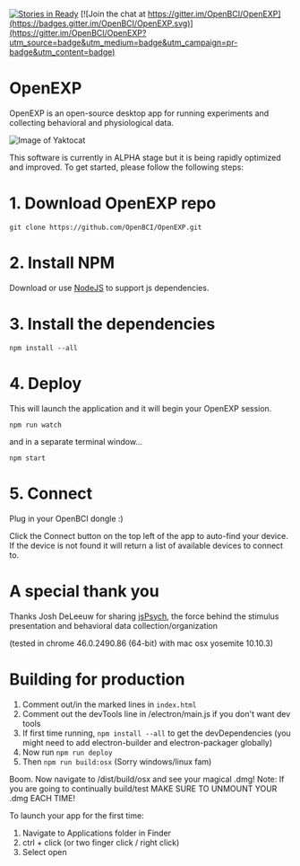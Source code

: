 [![Stories in Ready](https://badge.waffle.io/OpenBCI/OpenEXP.png?label=ready&title=Ready)](https://waffle.io/OpenBCI/OpenEXP)
[![Join the chat at https://gitter.im/OpenBCI/OpenEXP](https://badges.gitter.im/OpenBCI/OpenEXP.svg)](https://gitter.im/OpenBCI/OpenEXP?utm_source=badge&utm_medium=badge&utm_campaign=pr-badge&utm_content=badge)
# OpenEXP
OpenEXP is an open-source desktop app for running experiments and collecting behavioral and physiological data.


![Image of Yaktocat](https://octodex.github.com/images/yaktocat.png)

This software is currently in ALPHA stage but it is being rapidly optimized and improved. To get started, please follow the following steps:

# 1. Download OpenEXP repo

```
git clone https://github.com/OpenBCI/OpenEXP.git
```

# 2. Install NPM
Download or use [NodeJS](https://nodejs.org/en/) to support js dependencies.

# 3. Install the dependencies
```
npm install --all
```

# 4. Deploy
This will launch the application and it will begin your OpenEXP session.

```npm run watch```

and in a separate terminal window...

```npm start```

# 5. Connect

Plug in your OpenBCI dongle :)

Click the Connect button on the top left of the app to auto-find your device.  If the device is not found it will return a list of available devices to connect to.

# A special thank you
Thanks Josh DeLeeuw for sharing [jsPsych](https://github.com/jodeleeuw/jsPsych), the force behind the stimulus presentation and behavioral data collection/organization

(tested in chrome 46.0.2490.86 (64-bit) with mac osx yosemite 10.10.3)

# Building for production

1. Comment out/in the marked lines in `index.html`
2. Comment out the devTools line in /electron/main.js if you don't want dev tools
2. If first time running, `npm install --all` to get the devDependencies (you might need to add electron-builder and electron-packager globally)
3. Now run `npm run deploy`
3. Then `npm run build:osx` (Sorry windows/linux fam)

Boom. Now navigate to /dist/build/osx and see your magical .dmg!
Note: If you are going to continually build/test MAKE SURE TO UNMOUNT YOUR .dmg EACH TIME!

To launch your app for the first time:
1. Navigate to Applications folder in Finder
2. ctrl + click (or two finger click / right click)
3. Select open
